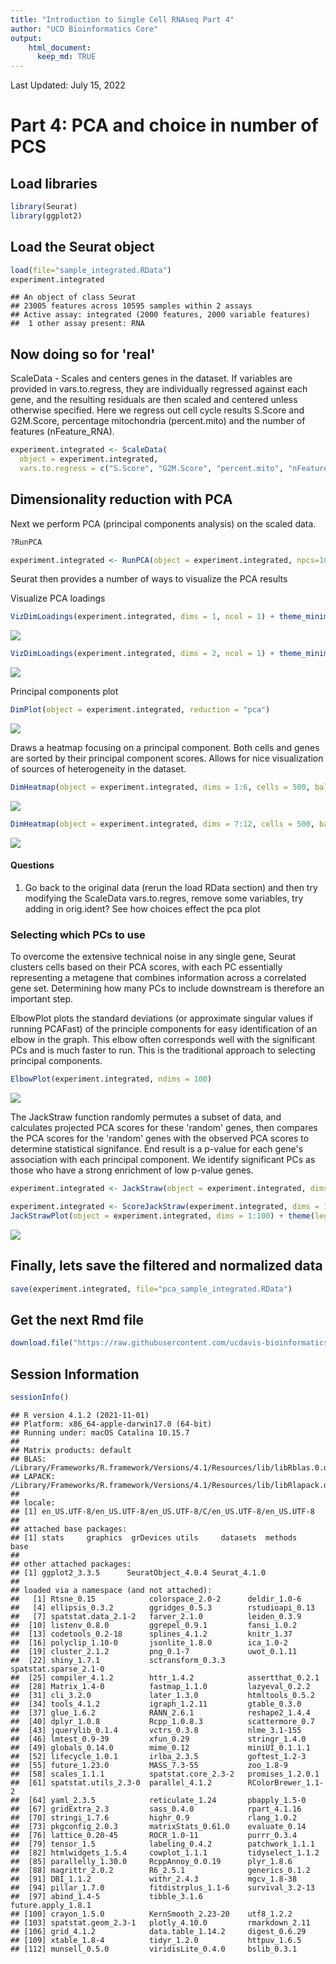 ```yaml
---
title: "Introduction to Single Cell RNAseq Part 4"
author: "UCD Bioinformatics Core"
output:
    html_document:
      keep_md: TRUE
---
```


Last Updated: July 15, 2022

# Part 4: PCA and choice in number of PCS

## Load libraries

```r
library(Seurat)
library(ggplot2)
```

## Load the Seurat object

```r
load(file="sample_integrated.RData")
experiment.integrated
```

```
## An object of class Seurat 
## 23005 features across 10595 samples within 2 assays 
## Active assay: integrated (2000 features, 2000 variable features)
##  1 other assay present: RNA
```


## Now doing so for 'real'

ScaleData - Scales and centers genes in the dataset. If variables are provided in vars.to.regress, they are individually regressed against each gene, and the resulting residuals are then scaled and centered unless otherwise specified. Here we regress out cell cycle results S.Score and G2M.Score, percentage mitochondria (percent.mito) and the number of features (nFeature_RNA).


```r
experiment.integrated <- ScaleData(
  object = experiment.integrated,
  vars.to.regress = c("S.Score", "G2M.Score", "percent.mito", "nFeature_RNA"))
```

## Dimensionality reduction with PCA

Next we perform PCA (principal components analysis) on the scaled data.  


```r
?RunPCA
```


```r
experiment.integrated <- RunPCA(object = experiment.integrated, npcs=100)
```

Seurat then provides a number of ways to visualize the PCA results

Visualize PCA loadings

```r
VizDimLoadings(experiment.integrated, dims = 1, ncol = 1) + theme_minimal(base_size = 8)
```

![](scRNA_Workshop-PART4_files/figure-html/viz_pca-1.png)<!-- -->

```r
VizDimLoadings(experiment.integrated, dims = 2, ncol = 1) + theme_minimal(base_size = 8)
```

![](scRNA_Workshop-PART4_files/figure-html/viz_pca-2.png)<!-- -->

Principal components plot

```r
DimPlot(object = experiment.integrated, reduction = "pca")
```

![](scRNA_Workshop-PART4_files/figure-html/plot_pca-1.png)<!-- -->

Draws a heatmap focusing on a principal component. Both cells and genes are sorted by their principal component scores. Allows for nice visualization of sources of heterogeneity in the dataset.


```r
DimHeatmap(object = experiment.integrated, dims = 1:6, cells = 500, balanced = TRUE)
```

![](scRNA_Workshop-PART4_files/figure-html/heatmap_pca-1.png)<!-- -->

```r
DimHeatmap(object = experiment.integrated, dims = 7:12, cells = 500, balanced = TRUE)
```

![](scRNA_Workshop-PART4_files/figure-html/heatmap_pca-2.png)<!-- -->

#### Questions

1. Go back to the original data (rerun the load RData section) and then try modifying the ScaleData vars.to.regres, remove some variables, try adding in orig.ident? See how choices effect the pca plot

### Selecting which PCs to use
To overcome the extensive technical noise in any single gene, Seurat clusters cells based on their PCA scores, with each PC essentially representing a metagene that combines information across a correlated gene set. Determining how many PCs to include downstream is therefore an important step.

ElbowPlot plots the standard deviations (or approximate singular values if running PCAFast) of the principle components for easy identification of an elbow in the graph. This elbow often corresponds well with the significant PCs and is much faster to run.  This is the traditional approach to selecting principal components.


```r
ElbowPlot(experiment.integrated, ndims = 100)
```

![](scRNA_Workshop-PART4_files/figure-html/elbow-1.png)<!-- -->

The JackStraw function randomly permutes a subset of data, and calculates projected PCA scores for these 'random' genes, then compares the PCA scores for the 'random' genes with the observed PCA scores to determine statistical signifance. End result is a p-value for each gene's association with each principal component. We identify significant PCs as those who have a strong enrichment of low p-value genes.


```r
experiment.integrated <- JackStraw(object = experiment.integrated, dims = 100)
```


```r
experiment.integrated <- ScoreJackStraw(experiment.integrated, dims = 1:100)
JackStrawPlot(object = experiment.integrated, dims = 1:100) + theme(legend.position="bottom")
```

![](scRNA_Workshop-PART4_files/figure-html/plot_jackstraw-1.png)<!-- -->

## Finally, lets save the filtered and normalized data

```r
save(experiment.integrated, file="pca_sample_integrated.RData")
```

## Get the next Rmd file

```r
download.file("https://raw.githubusercontent.com/ucdavis-bioinformatics-training/2022-March-Single-Cell-RNA-Seq-Analysis/main/data_analysis/scRNA_Workshop-PART5.Rmd", "scRNA_Workshop-PART5.Rmd")
```

## Session Information

```r
sessionInfo()
```

```
## R version 4.1.2 (2021-11-01)
## Platform: x86_64-apple-darwin17.0 (64-bit)
## Running under: macOS Catalina 10.15.7
## 
## Matrix products: default
## BLAS:   /Library/Frameworks/R.framework/Versions/4.1/Resources/lib/libRblas.0.dylib
## LAPACK: /Library/Frameworks/R.framework/Versions/4.1/Resources/lib/libRlapack.dylib
## 
## locale:
## [1] en_US.UTF-8/en_US.UTF-8/en_US.UTF-8/C/en_US.UTF-8/en_US.UTF-8
## 
## attached base packages:
## [1] stats     graphics  grDevices utils     datasets  methods   base     
## 
## other attached packages:
## [1] ggplot2_3.3.5      SeuratObject_4.0.4 Seurat_4.1.0      
## 
## loaded via a namespace (and not attached):
##   [1] Rtsne_0.15            colorspace_2.0-2      deldir_1.0-6         
##   [4] ellipsis_0.3.2        ggridges_0.5.3        rstudioapi_0.13      
##   [7] spatstat.data_2.1-2   farver_2.1.0          leiden_0.3.9         
##  [10] listenv_0.8.0         ggrepel_0.9.1         fansi_1.0.2          
##  [13] codetools_0.2-18      splines_4.1.2         knitr_1.37           
##  [16] polyclip_1.10-0       jsonlite_1.8.0        ica_1.0-2            
##  [19] cluster_2.1.2         png_0.1-7             uwot_0.1.11          
##  [22] shiny_1.7.1           sctransform_0.3.3     spatstat.sparse_2.1-0
##  [25] compiler_4.1.2        httr_1.4.2            assertthat_0.2.1     
##  [28] Matrix_1.4-0          fastmap_1.1.0         lazyeval_0.2.2       
##  [31] cli_3.2.0             later_1.3.0           htmltools_0.5.2      
##  [34] tools_4.1.2           igraph_1.2.11         gtable_0.3.0         
##  [37] glue_1.6.2            RANN_2.6.1            reshape2_1.4.4       
##  [40] dplyr_1.0.8           Rcpp_1.0.8.3          scattermore_0.7      
##  [43] jquerylib_0.1.4       vctrs_0.3.8           nlme_3.1-155         
##  [46] lmtest_0.9-39         xfun_0.29             stringr_1.4.0        
##  [49] globals_0.14.0        mime_0.12             miniUI_0.1.1.1       
##  [52] lifecycle_1.0.1       irlba_2.3.5           goftest_1.2-3        
##  [55] future_1.23.0         MASS_7.3-55           zoo_1.8-9            
##  [58] scales_1.1.1          spatstat.core_2.3-2   promises_1.2.0.1     
##  [61] spatstat.utils_2.3-0  parallel_4.1.2        RColorBrewer_1.1-2   
##  [64] yaml_2.3.5            reticulate_1.24       pbapply_1.5-0        
##  [67] gridExtra_2.3         sass_0.4.0            rpart_4.1.16         
##  [70] stringi_1.7.6         highr_0.9             rlang_1.0.2          
##  [73] pkgconfig_2.0.3       matrixStats_0.61.0    evaluate_0.14        
##  [76] lattice_0.20-45       ROCR_1.0-11           purrr_0.3.4          
##  [79] tensor_1.5            labeling_0.4.2        patchwork_1.1.1      
##  [82] htmlwidgets_1.5.4     cowplot_1.1.1         tidyselect_1.1.2     
##  [85] parallelly_1.30.0     RcppAnnoy_0.0.19      plyr_1.8.6           
##  [88] magrittr_2.0.2        R6_2.5.1              generics_0.1.2       
##  [91] DBI_1.1.2             withr_2.4.3           mgcv_1.8-38          
##  [94] pillar_1.7.0          fitdistrplus_1.1-6    survival_3.2-13      
##  [97] abind_1.4-5           tibble_3.1.6          future.apply_1.8.1   
## [100] crayon_1.5.0          KernSmooth_2.23-20    utf8_1.2.2           
## [103] spatstat.geom_2.3-1   plotly_4.10.0         rmarkdown_2.11       
## [106] grid_4.1.2            data.table_1.14.2     digest_0.6.29        
## [109] xtable_1.8-4          tidyr_1.2.0           httpuv_1.6.5         
## [112] munsell_0.5.0         viridisLite_0.4.0     bslib_0.3.1
```
